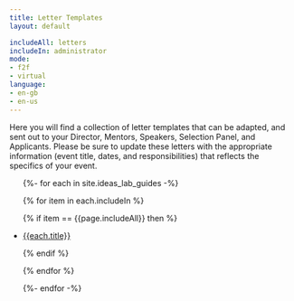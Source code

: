 ```yaml
---
title: Letter Templates
layout: default

includeAll: letters
includeIn: administrator
mode:
- f2f
- virtual
language:
- en-gb
- en-us
---
```


Here you will find a collection of letter templates that can be adapted, and sent out to your Director, Mentors, Speakers, Selection Panel, and Applicants. Please be sure to update these letters with the appropriate information (event title, dates, and responsibilities) that reflects the specifics of your event.




<ul>
{%- for each in site.ideas_lab_guides -%}

{% for item in each.includeIn %}

{% if item == {{page.includeAll}} then %}

<li><a href="{{each.url}}">{{each.title}}</a></li>




{% endif %}

{% endfor %}

{%- endfor -%}
</ul>